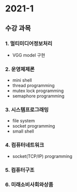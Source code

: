 # 2021-1
## 수강 과목 
### 1. 멀티미디어정보처리
  - VGG model 구현

### 2. 운영체제론 
  - mini shell
  - thread programming
  - mutex lock programming
  - semaphore programming

### 3. 시스템프로그래밍 
  - file system
  - socket programming
  - small shell

### 4. 컴퓨터네트워크
  - socket(TCP/IP) programming

### 5. 컴퓨터구조

### 6. 미래소비사회와상품

